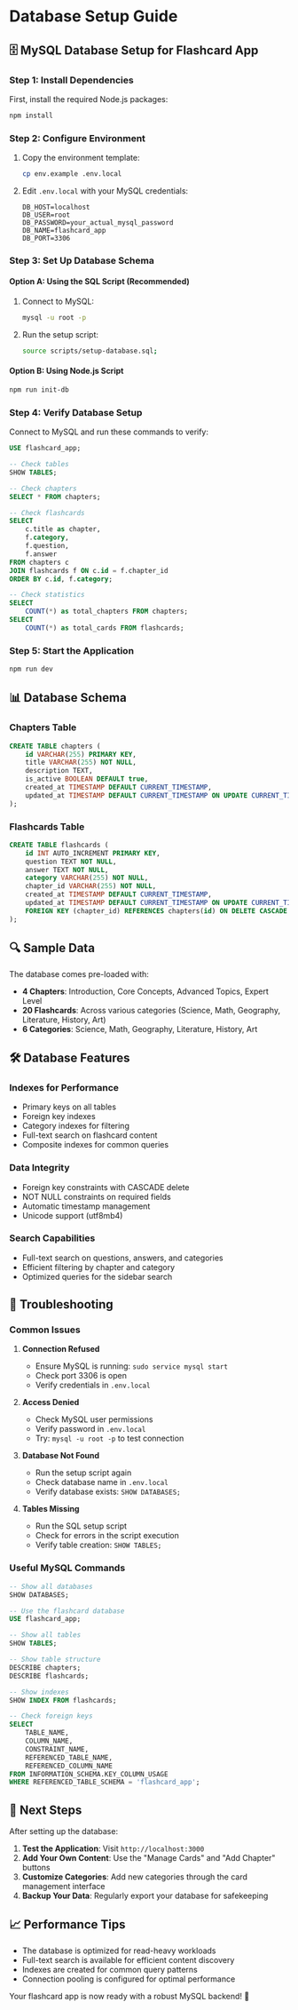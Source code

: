# Database Setup Guide

## 🗄️ MySQL Database Setup for Flashcard App

### Step 1: Install Dependencies

First, install the required Node.js packages:

```bash
npm install
```

### Step 2: Configure Environment

1. Copy the environment template:
   ```bash
   cp env.example .env.local
   ```

2. Edit `.env.local` with your MySQL credentials:
   ```env
   DB_HOST=localhost
   DB_USER=root
   DB_PASSWORD=your_actual_mysql_password
   DB_NAME=flashcard_app
   DB_PORT=3306
   ```

### Step 3: Set Up Database Schema

#### Option A: Using the SQL Script (Recommended)

1. Connect to MySQL:
   ```bash
   mysql -u root -p
   ```

2. Run the setup script:
   ```bash
   source scripts/setup-database.sql;
   ```

#### Option B: Using Node.js Script

```bash
npm run init-db
```

### Step 4: Verify Database Setup

Connect to MySQL and run these commands to verify:

```sql
USE flashcard_app;

-- Check tables
SHOW TABLES;

-- Check chapters
SELECT * FROM chapters;

-- Check flashcards
SELECT 
    c.title as chapter,
    f.category,
    f.question,
    f.answer
FROM chapters c
JOIN flashcards f ON c.id = f.chapter_id
ORDER BY c.id, f.category;

-- Check statistics
SELECT 
    COUNT(*) as total_chapters FROM chapters;
SELECT 
    COUNT(*) as total_cards FROM flashcards;
```

### Step 5: Start the Application

```bash
npm run dev
```

## 📊 Database Schema

### Chapters Table
```sql
CREATE TABLE chapters (
    id VARCHAR(255) PRIMARY KEY,
    title VARCHAR(255) NOT NULL,
    description TEXT,
    is_active BOOLEAN DEFAULT true,
    created_at TIMESTAMP DEFAULT CURRENT_TIMESTAMP,
    updated_at TIMESTAMP DEFAULT CURRENT_TIMESTAMP ON UPDATE CURRENT_TIMESTAMP
);
```

### Flashcards Table
```sql
CREATE TABLE flashcards (
    id INT AUTO_INCREMENT PRIMARY KEY,
    question TEXT NOT NULL,
    answer TEXT NOT NULL,
    category VARCHAR(255) NOT NULL,
    chapter_id VARCHAR(255) NOT NULL,
    created_at TIMESTAMP DEFAULT CURRENT_TIMESTAMP,
    updated_at TIMESTAMP DEFAULT CURRENT_TIMESTAMP ON UPDATE CURRENT_TIMESTAMP,
    FOREIGN KEY (chapter_id) REFERENCES chapters(id) ON DELETE CASCADE
);
```

## 🔍 Sample Data

The database comes pre-loaded with:

- **4 Chapters**: Introduction, Core Concepts, Advanced Topics, Expert Level
- **20 Flashcards**: Across various categories (Science, Math, Geography, Literature, History, Art)
- **6 Categories**: Science, Math, Geography, Literature, History, Art

## 🛠️ Database Features

### Indexes for Performance
- Primary keys on all tables
- Foreign key indexes
- Category indexes for filtering
- Full-text search on flashcard content
- Composite indexes for common queries

### Data Integrity
- Foreign key constraints with CASCADE delete
- NOT NULL constraints on required fields
- Automatic timestamp management
- Unicode support (utf8mb4)

### Search Capabilities
- Full-text search on questions, answers, and categories
- Efficient filtering by chapter and category
- Optimized queries for the sidebar search

## 🔧 Troubleshooting

### Common Issues

1. **Connection Refused**
   - Ensure MySQL is running: `sudo service mysql start`
   - Check port 3306 is open
   - Verify credentials in `.env.local`

2. **Access Denied**
   - Check MySQL user permissions
   - Verify password in `.env.local`
   - Try: `mysql -u root -p` to test connection

3. **Database Not Found**
   - Run the setup script again
   - Check database name in `.env.local`
   - Verify database exists: `SHOW DATABASES;`

4. **Tables Missing**
   - Run the SQL setup script
   - Check for errors in the script execution
   - Verify table creation: `SHOW TABLES;`

### Useful MySQL Commands

```sql
-- Show all databases
SHOW DATABASES;

-- Use the flashcard database
USE flashcard_app;

-- Show all tables
SHOW TABLES;

-- Show table structure
DESCRIBE chapters;
DESCRIBE flashcards;

-- Show indexes
SHOW INDEX FROM flashcards;

-- Check foreign keys
SELECT 
    TABLE_NAME,
    COLUMN_NAME,
    CONSTRAINT_NAME,
    REFERENCED_TABLE_NAME,
    REFERENCED_COLUMN_NAME
FROM INFORMATION_SCHEMA.KEY_COLUMN_USAGE
WHERE REFERENCED_TABLE_SCHEMA = 'flashcard_app';
```

## 🚀 Next Steps

After setting up the database:

1. **Test the Application**: Visit `http://localhost:3000`
2. **Add Your Own Content**: Use the "Manage Cards" and "Add Chapter" buttons
3. **Customize Categories**: Add new categories through the card management interface
4. **Backup Your Data**: Regularly export your database for safekeeping

## 📈 Performance Tips

- The database is optimized for read-heavy workloads
- Full-text search is available for efficient content discovery
- Indexes are created for common query patterns
- Connection pooling is configured for optimal performance

Your flashcard app is now ready with a robust MySQL backend! 🎉 